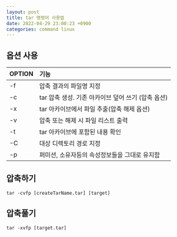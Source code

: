 ```yaml
---
layout: post
title: tar 명령어 사용법
date: 2022-04-29 23:00:23 +0900
categories: command linux
---
```



## 옵션 사용

| OPTION   |      기능     |
|----------|:--------------|
| -f        |      압축 결과의 파일명 지정             |
| -c        |      tar 압축 생성. 기존 아카이브 덮어 쓰기 (압축 옵션)   |
| -x        |      tar 아카이브에서 파일 추출(압축 해제 옵션)           |
| -v        |      압축 또는 해제 시 파일 리스트 출력                   |
| -t        |      tar 아카이브에 포함된 내용 확인                      |
| -C        |      대상 디렉토리 경로 지정                              |
| -p        |      퍼미션, 소유자등의 속성정보들을 그대로 유지함          |

## 압축하기

```
tar -cvfp [createTarName.tar] [target]
```



## 압축풀기

```
tar -xvfp [target.tar]
```